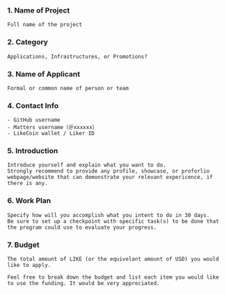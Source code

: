  ### 1. Name of Project
    Full name of the project
    
### 2. Category 
    Applications, Infrastructures, or Promotions?
    
### 3. Name of Applicant
    Formal or common name of person or team

### 4. Contact Info
    - GitHub username
    - Matters username（＠xxxxxx）
    - LikeCoin wallet / Liker ID

### 5. Introduction

    Introduce yourself and explain what you want to do. 
    Strongly recommend to provide any profile, showcase, or proforlio webpage/website that can demonstrate your relevant expericence, if there is any.

### 6. Work Plan

    Specify how will you accomplish what you intent to do in 30 days. 
    Be sure to set up a checkpoint with specific task(s) to be done that the program could use to evaluate your progress.

### 7. Budget

    The total amount of LIKE (or the equivelant amount of USD) you would like to apply.
    
    Feel free to break down the budget and list each item you would like to use the funding. It would be very appreciated.
